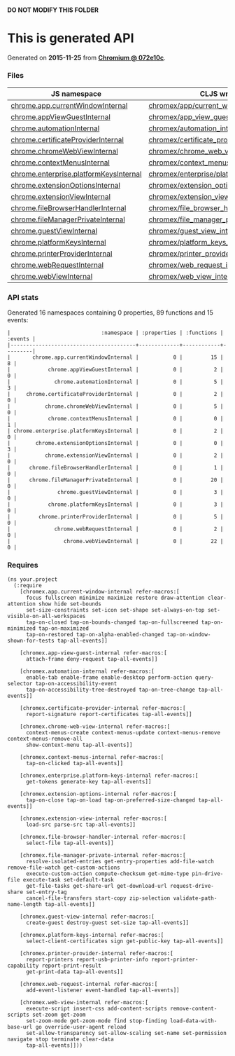 #### DO NOT MODIFY THIS FOLDER

# This is generated API

Generated on **2015-11-25** from **[Chromium @ 072e10c](https://chromium.googlesource.com/chromium/src.git/+/072e10ce1f1ee83f28c79bf5647b40738d772b23)**.

### Files

| JS namespace | CLJS wrapper |
| --- | --- |
| [chrome.app.currentWindowInternal](https://developer.chrome.com/extensions/app.currentWindowInternal) | [chromex/app/current_window_internal.clj](chromex/app/current_window_internal.clj) |
| [chrome.appViewGuestInternal](https://developer.chrome.com/extensions/appViewGuestInternal) | [chromex/app_view_guest_internal.clj](chromex/app_view_guest_internal.clj) |
| [chrome.automationInternal](https://developer.chrome.com/extensions/automationInternal) | [chromex/automation_internal.clj](chromex/automation_internal.clj) |
| [chrome.certificateProviderInternal](https://developer.chrome.com/extensions/certificateProviderInternal) | [chromex/certificate_provider_internal.clj](chromex/certificate_provider_internal.clj) |
| [chrome.chromeWebViewInternal](https://developer.chrome.com/extensions/chromeWebViewInternal) | [chromex/chrome_web_view_internal.clj](chromex/chrome_web_view_internal.clj) |
| [chrome.contextMenusInternal](https://developer.chrome.com/extensions/contextMenusInternal) | [chromex/context_menus_internal.clj](chromex/context_menus_internal.clj) |
| [chrome.enterprise.platformKeysInternal](https://developer.chrome.com/extensions/enterprise.platformKeysInternal) | [chromex/enterprise/platform_keys_internal.clj](chromex/enterprise/platform_keys_internal.clj) |
| [chrome.extensionOptionsInternal](https://developer.chrome.com/extensions/extensionOptionsInternal) | [chromex/extension_options_internal.clj](chromex/extension_options_internal.clj) |
| [chrome.extensionViewInternal](https://developer.chrome.com/extensions/extensionViewInternal) | [chromex/extension_view_internal.clj](chromex/extension_view_internal.clj) |
| [chrome.fileBrowserHandlerInternal](https://developer.chrome.com/extensions/fileBrowserHandlerInternal) | [chromex/file_browser_handler_internal.clj](chromex/file_browser_handler_internal.clj) |
| [chrome.fileManagerPrivateInternal](https://developer.chrome.com/extensions/fileManagerPrivateInternal) | [chromex/file_manager_private_internal.clj](chromex/file_manager_private_internal.clj) |
| [chrome.guestViewInternal](https://developer.chrome.com/extensions/guestViewInternal) | [chromex/guest_view_internal.clj](chromex/guest_view_internal.clj) |
| [chrome.platformKeysInternal](https://developer.chrome.com/extensions/platformKeysInternal) | [chromex/platform_keys_internal.clj](chromex/platform_keys_internal.clj) |
| [chrome.printerProviderInternal](https://developer.chrome.com/extensions/printerProviderInternal) | [chromex/printer_provider_internal.clj](chromex/printer_provider_internal.clj) |
| [chrome.webRequestInternal](https://developer.chrome.com/extensions/webRequestInternal) | [chromex/web_request_internal.clj](chromex/web_request_internal.clj) |
| [chrome.webViewInternal](https://developer.chrome.com/extensions/webViewInternal) | [chromex/web_view_internal.clj](chromex/web_view_internal.clj) |


### API stats

Generated 16 namespaces containing 0 properties, 89 functions and 15 events:


    |                             :namespace | :properties | :functions | :events |
    |----------------------------------------+-------------+------------+---------|
    |       chrome.app.currentWindowInternal |           0 |         15 |       8 |
    |            chrome.appViewGuestInternal |           0 |          2 |       0 |
    |              chrome.automationInternal |           0 |          5 |       3 |
    |     chrome.certificateProviderInternal |           0 |          2 |       0 |
    |           chrome.chromeWebViewInternal |           0 |          5 |       0 |
    |            chrome.contextMenusInternal |           0 |          0 |       1 |
    | chrome.enterprise.platformKeysInternal |           0 |          2 |       0 |
    |        chrome.extensionOptionsInternal |           0 |          0 |       3 |
    |           chrome.extensionViewInternal |           0 |          2 |       0 |
    |      chrome.fileBrowserHandlerInternal |           0 |          1 |       0 |
    |      chrome.fileManagerPrivateInternal |           0 |         20 |       0 |
    |               chrome.guestViewInternal |           0 |          3 |       0 |
    |            chrome.platformKeysInternal |           0 |          3 |       0 |
    |         chrome.printerProviderInternal |           0 |          5 |       0 |
    |              chrome.webRequestInternal |           0 |          2 |       0 |
    |                 chrome.webViewInternal |           0 |         22 |       0 |

### Requires

```
(ns your.project
  (:require
    [chromex.app.current-window-internal refer-macros:[
      focus fullscreen minimize maximize restore draw-attention clear-attention show hide set-bounds
      set-size-constraints set-icon set-shape set-always-on-top set-visible-on-all-workspaces
      tap-on-closed tap-on-bounds-changed tap-on-fullscreened tap-on-minimized tap-on-maximized
      tap-on-restored tap-on-alpha-enabled-changed tap-on-window-shown-for-tests tap-all-events]]
    
    [chromex.app-view-guest-internal refer-macros:[
      attach-frame deny-request tap-all-events]]
    
    [chromex.automation-internal refer-macros:[
      enable-tab enable-frame enable-desktop perform-action query-selector tap-on-accessibility-event
      tap-on-accessibility-tree-destroyed tap-on-tree-change tap-all-events]]
    
    [chromex.certificate-provider-internal refer-macros:[
      report-signature report-certificates tap-all-events]]
    
    [chromex.chrome-web-view-internal refer-macros:[
      context-menus-create context-menus-update context-menus-remove context-menus-remove-all
      show-context-menu tap-all-events]]
    
    [chromex.context-menus-internal refer-macros:[
      tap-on-clicked tap-all-events]]
    
    [chromex.enterprise.platform-keys-internal refer-macros:[
      get-tokens generate-key tap-all-events]]
    
    [chromex.extension-options-internal refer-macros:[
      tap-on-close tap-on-load tap-on-preferred-size-changed tap-all-events]]
    
    [chromex.extension-view-internal refer-macros:[
      load-src parse-src tap-all-events]]
    
    [chromex.file-browser-handler-internal refer-macros:[
      select-file tap-all-events]]
    
    [chromex.file-manager-private-internal refer-macros:[
      resolve-isolated-entries get-entry-properties add-file-watch remove-file-watch get-custom-actions
      execute-custom-action compute-checksum get-mime-type pin-drive-file execute-task set-default-task
      get-file-tasks get-share-url get-download-url request-drive-share set-entry-tag
      cancel-file-transfers start-copy zip-selection validate-path-name-length tap-all-events]]
    
    [chromex.guest-view-internal refer-macros:[
      create-guest destroy-guest set-size tap-all-events]]
    
    [chromex.platform-keys-internal refer-macros:[
      select-client-certificates sign get-public-key tap-all-events]]
    
    [chromex.printer-provider-internal refer-macros:[
      report-printers report-usb-printer-info report-printer-capability report-print-result
      get-print-data tap-all-events]]
    
    [chromex.web-request-internal refer-macros:[
      add-event-listener event-handled tap-all-events]]
    
    [chromex.web-view-internal refer-macros:[
      execute-script insert-css add-content-scripts remove-content-scripts set-zoom get-zoom
      set-zoom-mode get-zoom-mode find stop-finding load-data-with-base-url go override-user-agent reload
      set-allow-transparency set-allow-scaling set-name set-permission navigate stop terminate clear-data
      tap-all-events]]))
```